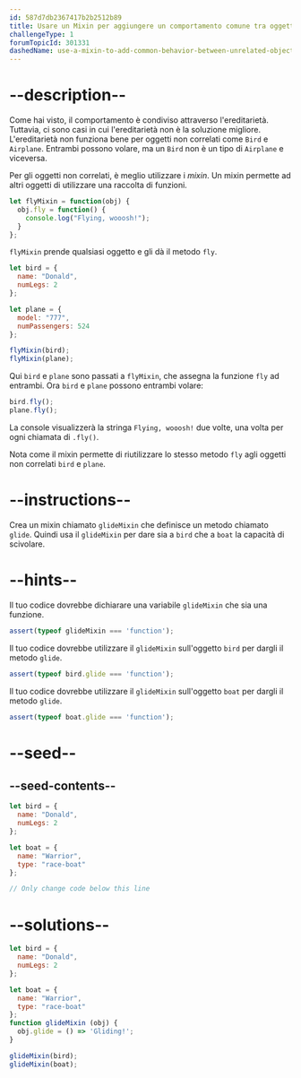 ```yaml
---
id: 587d7db2367417b2b2512b89
title: Usare un Mixin per aggiungere un comportamento comune tra oggetti non correlati
challengeType: 1
forumTopicId: 301331
dashedName: use-a-mixin-to-add-common-behavior-between-unrelated-objects
---
```


# --description--

Come hai visto, il comportamento è condiviso attraverso l'ereditarietà. Tuttavia, ci sono casi in cui l'ereditarietà non è la soluzione migliore. L'ereditarietà non funziona bene per oggetti non correlati come `Bird` e `Airplane`. Entrambi possono volare, ma un `Bird` non è un tipo di `Airplane` e viceversa.

Per gli oggetti non correlati, è meglio utilizzare i <dfn>mixin</dfn>. Un mixin permette ad altri oggetti di utilizzare una raccolta di funzioni.

```js
let flyMixin = function(obj) {
  obj.fly = function() {
    console.log("Flying, wooosh!");
  }
};
```

`flyMixin` prende qualsiasi oggetto e gli dà il metodo `fly`.

```js
let bird = {
  name: "Donald",
  numLegs: 2
};

let plane = {
  model: "777",
  numPassengers: 524
};

flyMixin(bird);
flyMixin(plane);
```

Qui `bird` e `plane` sono passati a `flyMixin`, che assegna la funzione `fly` ad entrambi. Ora `bird` e `plane` possono entrambi volare:

```js
bird.fly();
plane.fly();
```

La console visualizzerà la stringa `Flying, wooosh!` due volte, una volta per ogni chiamata di `.fly()`.

Nota come il mixin permette di riutilizzare lo stesso metodo `fly` agli oggetti non correlati `bird` e `plane`.

# --instructions--

Crea un mixin chiamato `glideMixin` che definisce un metodo chiamato `glide`. Quindi usa il `glideMixin` per dare sia a `bird` che a `boat` la capacità di scivolare.

# --hints--

Il tuo codice dovrebbe dichiarare una variabile `glideMixin` che sia una funzione.

```js
assert(typeof glideMixin === 'function');
```

Il tuo codice dovrebbe utilizzare il `glideMixin` sull'oggetto `bird` per dargli il metodo `glide`.

```js
assert(typeof bird.glide === 'function');
```

Il tuo codice dovrebbe utilizzare il `glideMixin` sull'oggetto `boat` per dargli il metodo `glide`.

```js
assert(typeof boat.glide === 'function');
```

# --seed--

## --seed-contents--

```js
let bird = {
  name: "Donald",
  numLegs: 2
};

let boat = {
  name: "Warrior",
  type: "race-boat"
};

// Only change code below this line
```

# --solutions--

```js
let bird = {
  name: "Donald",
  numLegs: 2
};

let boat = {
  name: "Warrior",
  type: "race-boat"
};
function glideMixin (obj) {
  obj.glide = () => 'Gliding!';
}

glideMixin(bird);
glideMixin(boat);
```
